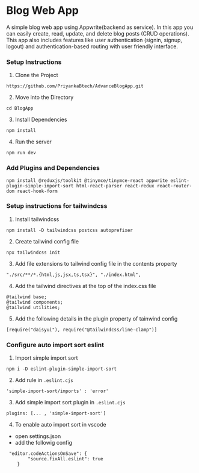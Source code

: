 # Blog Web App

A simple blog web app using Appwrite(backend as service). In this app you can easily create, read, update, and delete blog posts (CRUD operations). This app also includes features like user authentication (signin, signup, logout) and authentication-based routing with user friendly interface.


### Setup Instructions

1. Clone the Project
```
https://github.com/PriyankaBtech/AdvanceBlogApp.git
```

2. Move into the Directory

```
cd BlogApp
```

3. Install Dependencies

```
npm install
```

4. Run the server

```
npm run dev
```



### Add Plugins and Dependencies

```
npm install @reduxjs/toolkit @tinymce/tinymce-react appwrite eslint-plugin-simple-import-sort html-react-parser react-redux react-router-dom react-hook-form
```



### Setup instructions for tailwindcss

1. Install tailwindcss

```
npm install -D tailwindcss postcss autoprefixer
```

2. Create tailwind config file

```
npx tailwindcss init
```

3. Add file extensions to tailwind config file in the contents property

```
"./src/**/*.{html,js,jsx,ts,tsx}", "./index.html",
```

4. Add the tailwind directives at the top of the index.css file

```
@tailwind base;
@tailwind components;
@tailwind utilities;
```

5. Add the following details in the plugin property of tainwind config

```
[require("daisyui"), require("@tailwindcss/line-clamp")]
```



### Configure auto import sort eslint

1. Import simple import sort

```
npm i -D eslint-plugin-simple-import-sort
```

2. Add rule in `.eslint.cjs`

```
'simple-import-sort/imports' : 'error'
```

3. Add simple import sort plugin in `.eslint.cjs`

```
plugins: [... , 'simple-import-sort']
```

4. To enable auto import sort in vscode
  
  - open settings.json
  - add the followig config
```
 "editor.codeActionsOnSave": {
        "source.fixAll.eslint": true
    }
```




